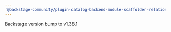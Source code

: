 ```yaml
---
'@backstage-community/plugin-catalog-backend-module-scaffolder-relation-processor': minor
---
```


Backstage version bump to v1.38.1
